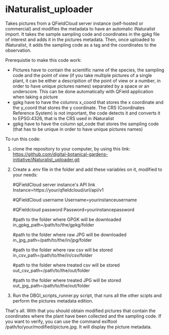 # iNaturalist_uploader
Takes pictures from a QFieldCloud server instance (self-hosted or commercial) and modifies the metadata to have an automatic iNaturalist import. It takes the sample sampling code and coordinates in the gpkg file of interest and adds it in the pictures metadata. Then, once uploaded to iNaturalist, it adds the sampling code as a tag and the coordinates to the observation.

Prerequistie to make this code work:
- Pictures have to contain the scientific name of the species, the sampling code and the point of view (if you take multiple pictures of a single plant, it can be either a descripition of the point of view or a number, in order to have unique pictures names) separated by a space or an underscore. This can be done automatically with QField application when taking a picture
- gpkg have to have the columns x_coord that stores the x coordinate and the y_coord that stores the y coordinate. The CRS (Coordinates Reference System) is not important, the code detects it and converts it to EPSG:4326, that is the CRS used in iNaturalist
- gpkg have to have the column spl_code that stores the sampling code (that has to be unique in order to have unique pictures names)


To run this code: 
1. clone the repository to your computer, by using this link: https://github.com/digital-botanical-gardens-initiative/iNaturalist_uploader.git
2. Create a .env file in the folder and add these variables on it, modified to your needs: 

    #QFieldCloud server instance's API link
    Instance=https://your/qfieldcloud/url/api/v1

    #QFieldCloud username
    Username=yourinstanceusername

    #QFieldcloud password
    Password=yourinstancepassword

    #path to the folder where GPGK will be downloaded
    in_gpkg_path=/path/to/the/gpkg/folder

    #path to the folder where raw JPG will be downloaded
    in_jpg_path=/path/to/the/in/jpg/folder

    #path to the folder where raw csv will be stored
    in_csv_path=/path/to/the/in/csv/folder

    #path to the folder where treated csv will be stored
    out_csv_path=/path/to/the/out/folder

    #path to the folder where treated JPG will be stored
    out_jpg_path=/path/to/the/out/folder
3. Run the DBGI_scripts_runner.py script, that runs all the other scipts and perform the pictures metadata edition.

That's all. With that you should obtain modified pictures that contain the coordinates where the plant have been collected and the sampling code. If you want to verify, you can use the command exiftool /path/to/your/modified/picture.jpg. It will display the picture metadata.
